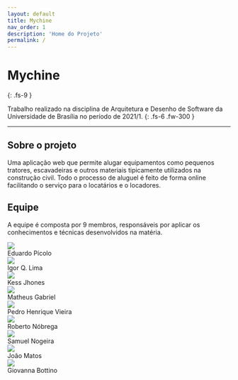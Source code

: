 ```yaml
---
layout: default
title: Mychine
nav_order: 1
description: 'Home do Projeto'
permalink: /
---
```


# Mychine

{: .fs-9 }

Trabalho realizado na disciplina de Arquitetura e Desenho de Software da Universidade de Brasília no período de 2021/1.
{: .fs-6 .fw-300 }

---

## Sobre o projeto

Uma aplicação web que permite alugar equipamentos como pequenos tratores, escavadeiras e outros materiais tipicamente utilizados na construção civil. Todo o processo de aluguel é feito de forma online facilitando o serviço para o locatários e o locadores.

## Equipe

A equipe é composta por 9 membros, responsáveis por aplicar os conhecimentos e técnicas desenvolvidos na matéria.

<div class="member-list">
  <div class="member">
    <div class="avatar">
      <img class="img-circle" src="https://avatars.githubusercontent.com/u/49292747?s=460&v=4" />
    </div>
    <label>Eduardo Pícolo</label>
  </div>


  <div class="member">
    <div class="avatar">
      <img class="img-circle" src="https://avatars.githubusercontent.com/u/30667234?s=460&u=004a90f1b8d96bb09e8f4f3ad65bf43d22b9eab6&v=4" />
    </div>
    <label>Igor Q. Lima</label>
  </div>

  <div class="member">
    <div class="avatar">
      <img class="img-circle" src="https://avatars.githubusercontent.com/u/49600484?s=460&u=ad5d9200becfdaf0208f6ad33d49ecd728248367&v=4" />
    </div>
    <label>Kess Jhones</label>
  </div>

  <div class="member">
    <div class="avatar">
      <img class="img-circle" src="https://avatars.githubusercontent.com/u/36316726?s=460&u=293f50e2555813c6df20f6b10a2b848844c0c479&v=4g" />
    </div>
    <label>Matheus Gabriel</label>
  </div>

  <div class="member">
    <div class="avatar">
      <img class="img-circle" src="https://avatars.githubusercontent.com/u/58883144?s=460&u=69ecbaba771b228c9d4cb5a9dfdb4de47ca79867&v=4" />
    </div>
    <label>Pedro Henrique Vieira</label>
  </div>

  <div class="member">
    <div class="avatar">
      <img class="img-circle" src="https://avatars.githubusercontent.com/u/50925505?s=460&u=63e5e3825b29eff21ea85bdde68f8b16f5f4f861&v=4" />
    </div>
    <label>Roberto Nóbrega</label>
  </div>

  <div class="member">
    <div class="avatar">
      <img class="img-circle" src="https://avatars.githubusercontent.com/u/48574832?v=4" />
    </div>
    <label>Samuel Nogeira</label>
  </div>

  <div class="member">
    <div class="avatar">
      <img class="img-circle" src="https://avatars.githubusercontent.com/u/54087048?s=64&v=4" />
    </div>
    <label>João Matos</label>
  </div>

  <div class="member">
    <div class="avatar">
      <img class="img-circle" src="https://avatars.githubusercontent.com/u/31159235?v=4" />
    </div>
    <label>Giovanna Bottino</label>
  </div>
</div>
